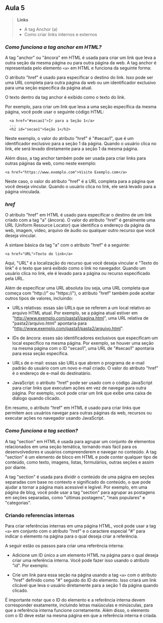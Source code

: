## Aula 5

> **Links**
>
> - A tag Anchor (a)
> - Como criar links internos e externos

### *Como funciona a tag anchor em HTML?*

A tag "anchor" ou "âncora" em HTML é usada para criar um link que leva a outra seção da mesma página ou para outra página da web. 
A tag anchor é representada pelo elemento ``<a>`` em HTML e funciona da seguinte forma:

O atributo "href" é usado para especificar o destino do link. Isso pode ser uma URL completa para outra página da web ou 
um identificador exclusivo para uma seção específica da página atual.

O texto dentro da tag anchor é exibido como o texto do link.

Por exemplo, para criar um link que leva a uma seção específica da mesma página, você pode usar o seguinte código HTML:

```
  <a href="#secao1">Ir para a Seção 1</a>
  ...
  <h2 id="secao1">Seção 1</h2>
```

Neste exemplo, o valor do atributo "href" é "#secao1", que é um identificador exclusivo para a seção 1 da página. 
Quando o usuário clica no link, ele será levado diretamente para a seção 1 da mesma página.

Além disso, a tag anchor também pode ser usada para criar links para outras páginas da web, como neste exemplo:

```
<a href="https://www.exemplo.com">Visite Exemplo.com</a>
```

Neste caso, o valor do atributo "href" é a URL completa para a página que você deseja vincular. 
Quando o usuário clica no link, ele será levado para a página vinculada.

### *href*

O atributo "href" em HTML é usado para especificar o destino de um link criado com a tag "a" (âncora).
O valor do atributo "href" é geralmente uma URL (Uniform Resource Locator) que identifica o endereço da página da web, imagem, 
vídeo, arquivo de áudio ou qualquer outro recurso que você deseja vincular.

A sintaxe básica da tag "a" com o atributo "href" é a seguinte:

```
<a href="URL">Texto do link</a>
```

Aqui, "URL" é a localização do recurso que você deseja vincular e "Texto do link" é o texto que será exibido como o link no navegador. 
Quando um usuário clica no link, ele é levado para a página ou recurso especificado pela URL.

Além de especificar uma URL absoluta (ou seja, uma URL completa que começa com "http://" ou "https://"), 
o atributo "href" também pode aceitar outros tipos de valores, incluindo:

* URLs relativas: essas são URLs que se referem a um local relativo ao arquivo HTML atual. Por exemplo, se a página atual estiver em "http://www.exemplo.com/pasta1/pagina.html", uma URL relativa de "pasta2/arquivo.html" apontaria para "http://www.exemplo.com/pasta1/pasta2/arquivo.html".

* IDs de âncora: esses são identificadores exclusivos que especificam um local específico na mesma página. Por exemplo, se houver uma seção na mesma página com o ID "secao1", uma URL de "#secao1" apontaria para essa seção específica.

* URLs de e-mail: essas são URLs que abrem o programa de e-mail padrão do usuário com um novo e-mail criado. O valor do atributo "href" é o endereço de e-mail do destinatário.

* JavaScript: o atributo "href" pode ser usado com o código JavaScript para criar links que executam ações em vez de navegar para outra página. Por exemplo, você pode criar um link que exibe uma caixa de diálogo quando clicado.

Em resumo, o atributo "href" em HTML é usado para criar links que permitem aos usuários navegar para outras páginas da web, recursos ou executar ações no navegador usando JavaScript.

### *Como funciona a tag section?*

A tag "section" em HTML é usada para agrupar um conjunto de elementos relacionados em uma seção temática, 
tornando mais fácil para os desenvolvedores e usuários compreenderem e navegar no conteúdo. A tag "section" é um elemento de bloco em HTML e pode conter qualquer tipo de conteúdo, como texto, imagens, listas, formulários, outras seções e assim por diante.

A tag "section" é usada para dividir o conteúdo de uma página em seções separadas com base no contexto e significado do conteúdo, 
o que pode ajudar a tornar a página mais acessível e legível. Por exemplo, em uma página de blog, você pode usar a tag "section" para agrupar as
postagens em seções separadas, como "últimas postagens", "mais populares" e "categorias".

### Criando referencias internas

Para criar referências internas em uma página HTML, você pode usar a tag ``<a>`` em conjunto com o atributo "href" e 
  o caractere especial "#" para indicar o elemento na página para o qual deseja criar a referência.

A seguir estão os passos para criar uma referência interna:

* Adicione um ID único a um elemento HTML na página para o qual deseja criar uma referência interna. Você pode fazer isso usando o atributo "id". Por exemplo:

* Crie um link para essa seção na página usando a tag ``<a>`` com o atributo "href" definido como "#" seguido do ID do elemento. Isso criará um link clicável que leva o usuário diretamente para a seção 1 da página quando clicado.

É importante notar que o ID do elemento e a referência interna devem corresponder exatamente, incluindo letras maiúsculas e minúsculas, para que a referência interna funcione corretamente. Além disso, o elemento com o ID deve estar na mesma página em que a referência interna é criada.
